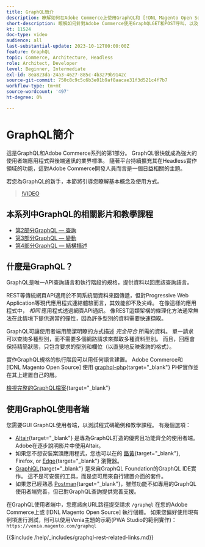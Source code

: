 ```yaml
---
title: GraphQL簡介
description: 瞭解如何在Adobe Commerce上使用GraphQL和 [!DNL Magento Open Source]. 對Adobe Commerce和POST呼叫使用GraphQLGET和 [!DNL Magento Open Source].
short-description: 瞭解如何針對Adobe Commerce使用GraphQLGET和POST呼叫，以及 [!DNL Magento Open Source].
kt: 11524
doc-type: video
audience: all
last-substantial-update: 2023-10-12T00:00:00Z
feature: GraphQL
topic: Commerce, Architecture, Headless
role: Architect, Developer
level: Beginner, Intermediate
exl-id: 8ea823da-24a3-4627-885c-4b3279b9142c
source-git-commit: 750c8c9c5c6b3e01b9af8aacae31f3d521c4f7b7
workflow-type: tm+mt
source-wordcount: '497'
ht-degree: 0%

---
```


# GraphQL簡介

這是GraphQL和Adobe Commerce系列的第1部分。 GraphQL很快就成為強大的使用者端應用程式與後端通訊的業界標準。 隨著平台持續擴充其在Headless實作領域的功能，這對Adobe Commerce開發人員而言是一個日益相關的主題。

若您為GraphQL的新手，本節將引導您瞭解基本概念及使用方式。

>[!VIDEO](https://video.tv.adobe.com/v/3424117?learn=on)

## 本系列中GraphQL的相關影片和教學課程

* [第2部分GraphQL — 查詢](../graphql-rest/graphql-queries.md)
* [第3部分GraphQL — 變動](../graphql-rest/graphql-mutations.md)
* [第4部分GraphQL — 結構描述](../graphql-rest/graphql-schema.md)

## 什麼是GraphQL？

GraphQL是唯一API查詢語言和執行階段的規格，提供資料以回應該查詢語言。

REST等傳統網頁API適用於不同系統間資料來回傳遞，但對Progressive Web Application等現代應用程式連結體驗而言，其效能卻不及尖峰。 在像這樣的應用程式中， _相同_ 應用程式透過網頁API通訊。 像REST這類架構的條理化方法通常無法在此情境下提供適當的彈性，因為許多型別的資料需要快速擷取。

GraphQL可讓使用者端用簡潔明瞭的方式描述 _完全符合_ 所需的資料。 單一請求可以查詢多種型別，而不需要多個網路請求來擷取多種資料型別。 而且，回應會保持精簡狀態，只包含要求的型別和欄位（以直覺地反映查詢的格式）。

實作GraphQL規格的執行階段可以用任何語言建置。 Adobe Commerce和 [!DNL Magento Open Source] 使用
[graphql-php](https://webonyx.github.io/graphql-php/){target="_blank"} PHP實作並在其上建置自己的層。

[檢視完整的GraphQL檔案](https://graphql.org/learn){target="_blank"}

## 使用GraphQL使用者端

您需要GUI GraphQL使用者端，以測試程式碼範例和教學課程。 有幾個選項：

* [Altair](https://altairgraphql.dev/){target="_blank"} 是專為GraphQL打造的優秀且功能齊全的使用者端。 Adobe在逐步說明影片中使用Altair。
* 如果您不想安裝案頭應用程式，您也可以在的
  [鉻黃](https://chrome.google.com/webstore/detail/altair-graphql-client/flnheeellpciglgpaodhkhmapeljopja){target="_blank"}, Firefox, or [Edge](https://microsoftedge.microsoft.com/addons/detail/altair-graphql-client/kpggioiimijgcalmnfnalgglgooonopa){target="_blank"} 瀏覽器。
* [GraphiQL](https://github.com/graphql/graphiql/tree/main/packages/graphiql){target="_blank"} 是來自GraphQL Foundation的GraphQL IDE實作。 這不是可安裝的工具，而是您可用來自行建置介面的套件。
* 如果您已經熟悉 [Postman](https://www.postman.com/){target="_blank"}，雖然功能不如專用的GraphQL使用者端完善，但已對GraphQL查詢提供完善支援。

在GraphQL使用者端中，您應該向URL路徑提交請求 `/graphql` 在您的Adobe Commerce上或 [!DNL Magento Open Source] 執行個體。 如果您偏好使用現有例項進行測試，則可以使用Venia主題的示範(PWA Studio的範例實作)： `https://venia.magento.com/graphql`

{{$include /help/_includes/graphql-rest-related-links.md}}
